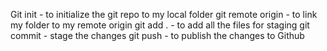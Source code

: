 Git init - to initialize the git repo to my local folder
git remote origin - to link my folder to my remote origin
git add . - to add all the files for staging
git commit - stage the changes
git push - to publish the changes to Github